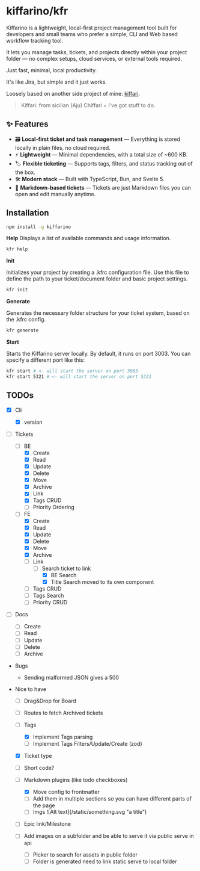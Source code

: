 # kiffarino/kfr

Kiffarino is a lightweight, local-first project management tool built for developers and small teams who prefer a simple, CLI and Web based workflow tracking tool.

It lets you manage tasks, tickets, and projects directly within your project folder — no complex setups, cloud services, or external tools required.

Just fast, minimal, local productivity.

It's like Jira, but simple and it just works.

Loosely based on another side project of mine: [kiffari](https://github.com/vikkio88/kiffari).

> Kiffari: from sicilian (Aju) Chiffari = I've got stuff to do.

## ✨ Features

- 🗃️ **Local-first ticket and task management** — Everything is stored locally in plain files, no cloud required.
- ⚡ **Lightweight** — Minimal dependencies, with a total size of ~600 KB.
- 🏷️ **Flexible ticketing** — Supports tags, filters, and status tracking out of the box.
- 🛠️ **Modern stack** — Built with TypeScript, Bun, and Svelte 5.
- 📝 **Markdown-based tickets** — Tickets are just Markdown files you can open and edit manually anytime.

## Installation

```bash
npm install -g kiffarino
```

**Help**
Displays a list of available commands and usage information.

```bash
kfr help
```

**Init**

Initializes your project by creating a .kfrc configuration file.
Use this file to define the path to your ticket/document folder and basic project settings.

```bash
kfr init
```

**Generate**

Generates the necessary folder structure for your ticket system, based on the .kfrc config.

```bash
kfr generate
```

**Start**

Starts the Kiffarino server locally.
By default, it runs on port 3003. You can specify a different port like this:

```bash
kfr start # <- will start the server on port 3003
kfr start 5321 # <- will start the server on port 5321
```

## TODOs

- [x] Cli
  - [x] version

- [ ] Tickets

  - [ ] BE
    - [x] Create
    - [x] Read
    - [x] Update
    - [x] Delete
    - [x] Move
    - [x] Archive
    - [x] Link
    - [x] Tags CRUD
    - [ ] Priority Ordering

  - [ ] FE
    - [x] Create
    - [x] Read
    - [x] Update
    - [x] Delete
    - [x] Move
    - [x] Archive
    - [ ] Link
      - [ ] Search ticket to link
        - [x] BE Search
        - [x] Title Search moved to its own component

    - [ ] Tags CRUD
    - [ ] Tags Search
    - [ ] Priority CRUD

- [ ] Docs

  - [ ] Create
  - [ ] Read
  - [ ] Update
  - [ ] Delete
  - [ ] Archive

- Bugs
  - Sending malformed JSON gives a 500

- Nice to have
  - [ ] Drag&Drop for Board
  - [ ] Routes to fetch Archived tickets
  - [ ] Tags
    - [x] Implement Tags parsing
    - [ ] Implement Tags Filters/Update/Create (zod)

  - [x] Ticket type
  - [ ] Short code?
  - [ ] Markdown plugins (like todo checkboxes)
    - [x] Move config to frontmatter
    - [ ] Add them in multiple sections so you can have different parts of the page
    - [ ] Imgs !\[Alt text\]\(/static/something.svg "a title"\)
  - [ ] Epic link/Milestone

  - [ ] Add images on a subfolder and be able to serve it via public serve in api
    - [ ] Picker to search for assets in public folder
    - [ ] Folder is generated need to link static serve to local folder
